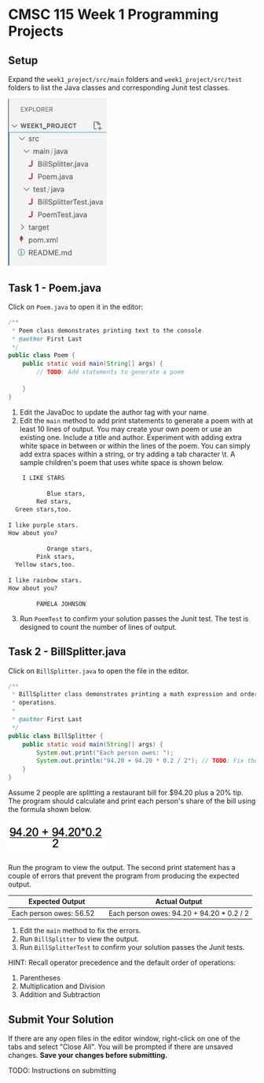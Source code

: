 # CMSC 115 Week 1 Programming Projects

## Setup

Expand the `week1_project/src/main` folders and `week1_project/src/test` folders
to list the Java classes and corresponding Junit test classes.

<img alt="expland week1_project, src, main folders" src="images/week1_project_files.png" width="200" >

## Task 1 - Poem.java

Click on `Poem.java` to open it in the editor:

```java
/**
 * Poem class demonstrates printing text to the console.
 * @author First Last
 */
public class Poem {
    public static void main(String[] args) {
        // TODO: Add statements to generate a poem

    }
}
```

1. Edit the JavaDoc to update the author tag with your name.
2. Edit the `main` method to add print statements to generate a poem with at
   least 10 lines of output. You may create your own poem or use an existing
   one. Include a title and author. Experiment with adding extra white space in
   between or within the lines of the poem. You can simply add extra spaces
   within a string, or try adding a tab character \t. A sample children's poem
   that uses white space is shown below.

```text
    I LIKE STARS

           Blue stars,
        Red stars,
  Green stars,too.

I like purple stars.
How about you?

           Orange stars,
        Pink stars,
  Yellow stars,too.

I like rainbow stars.
How about you?

        PAMELA JOHNSON
```

3.  Run `PoemTest` to confirm your solution passes the Junit test. The test is
    designed to count the number of lines of output.

## Task 2 - BillSplitter.java

Click on `BillSplitter.java` to open the file in the editor.

```java
/**
 * BillSplitter class demonstrates printing a math expression and order of
 * operations.
 *
 * @author First Last
 */
public class BillSplitter {
    public static void main(String[] args) {
        System.out.print("Each person owes: ");
        System.out.println("94.20 + 94.20 * 0.2 / 2"); // TODO: Fix the errors
    }
}
```

Assume 2 people are splitting a restaurant bill for $94.20 plus a 20% tip. The
program should calculate and print each person's share of the bill using the
formula shown below.

<img src="images/bill_split.png" width="200">

Run the program to view the output. The second print statement has a couple of
errors that prevent the program from producing the expected output.

| Expected Output                       | Actual Output                              |
| ------------------------------------- | ------------------------------------------ |
| Each person owes: 56.52 &nbsp; &nbsp; | Each person owes: 94.20 + 94.20 \* 0.2 / 2 |

1. Edit the `main` method to fix the errors.
2. Run `BillSplitter` to view the output.
3. Run `BillSplitterTest` to confirm your solution passes the Junit tests.

HINT: Recall operator precedence and the default order of operations:

1. Parentheses
2. Multiplication and Division
3. Addition and Subtraction

## Submit Your Solution

If there are any open files in the editor window, right-click on one of the tabs
and select "Close All". You will be prompted if there are unsaved changes.
**Save your changes before submitting.**

TODO: Instructions on submitting
